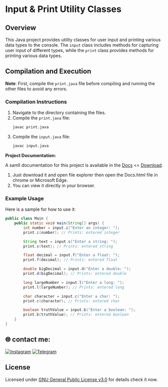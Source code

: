 # Input & Print Utility Classes

## Overview
This Java project provides utility classes for user input and printing various data types to the console. The `input` class includes methods for capturing user input of different types, while the `print` class provides methods for printing various data types.

## Compilation and Execution

**Note**: First, compile the `print.java` file before compiling and running the other files to avoid any errors.

### Compilation Instructions
1. Navigate to the directory containing the files.
2. Compile the `print.java` file:
    ```sh
    javac print.java
    ```
3. Compile the `input.java` file:
    ```sh
    javac input.java
    ```

**Project Documentation:**

A samll documentation for this project is available in the [Docs](https://github.com/MrTG-CodeBot/MyJava/blob/main/myJava/Docs.html) <= [Download](https://github.com/MrTG-CodeBot/MyJava/blob/main/myJava/Docs.html). 
1. Just download it and open file explorer then open the Docs.html file in chrome or Microsoft Edge.
2. You can view it directly in your browser.



### Example Usage
Here is a sample for how to use it:

```java
public class Main {
    public static void main(String[] args) {
        int number = input.i("Enter an integer: ");
        print.i(number); // Prints: entered integer

        String text = input.s("Enter a string: ");
        print.s(text); // Prints: entered string

        float decimal = input.f("Enter a float: ");
        print.f(decimal); // Prints: entered float

        double bigDecimal = input.d("Enter a double: ");
        print.d(bigDecimal); // Prints: entered double

        long largeNumber = input.l("Enter a long: ");
        print.l(largeNumber); // Prints: entered long

        char character = input.c("Enter a char: ");
        print.c(character); // Prints: entered char

        boolean truthValue = input.b("Enter a boolean: ");
        print.b(truthValue); // Prints: entered boolean
    }
}
```

## 🌐 contact me:
[![Instagram](https://img.shields.io/badge/Instagram-%23E4405F.svg?logo=Instagram&logoColor=white)](https://instagram.com/mrtg_coder)
[![Telegram](https://img.shields.io/badge/Telegram-blue?logo=telegram)](https://t.me/MrTG_Coder)

## License

Licensed under [GNU General Public License v3.0](https://github.com/MrTG-CodeBot/MyJava/blob/main/LICENSE) for details check it now.
